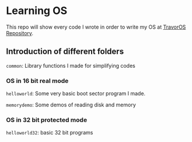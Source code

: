 Learning OS
=======
This repo will show every code I wrote in order to write my OS at [TravorOS Repository][1].

[1]: https://github.com/TravorLZH/TravorOS

## Introduction of different folders

`common`: Library functions I made for simplifying codes
### OS in 16 bit real mode

`helloworld`: Some very basic boot sector program I made.

`memorydemo`: Some demos of reading disk and memory

### OS in 32 bit protected mode

`helloworld32`: basic 32 bit programs